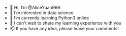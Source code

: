 - 👋 Hi, I’m @AliceYuan999
- 👀 I’m interested in data science 
- 🌱 I’m currently learning Python3 online
- 💞️ I can't wait to share my learning experience with you 
- 📫 If you have any idea, please lease your comments!

<!---
AliceYuan999/AliceYuan999 is a ✨ special ✨ repository because its `README.md` (this file) appears on your GitHub profile.
You can click the Preview link to take a look at your changes.
--->
